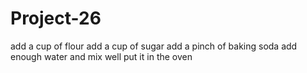 # Project-26
add a cup of flour
add a cup of sugar
add a pinch of baking soda
add enough water and mix well
put it in the oven